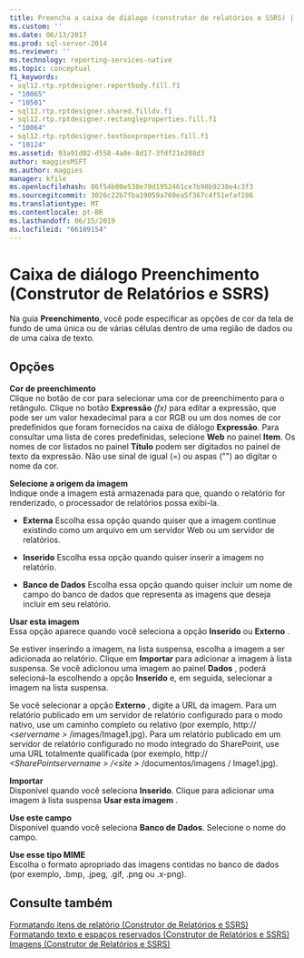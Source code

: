 ```yaml
---
title: Preencha a caixa de diálogo (construtor de relatórios e SSRS) | Microsoft Docs
ms.custom: ''
ms.date: 06/13/2017
ms.prod: sql-server-2014
ms.reviewer: ''
ms.technology: reporting-services-native
ms.topic: conceptual
f1_keywords:
- sql12.rtp.rptdesigner.reportbody.fill.f1
- "10065"
- "10501"
- sql12.rtp.rptdesigner.shared.filldv.f1
- sql12.rtp.rptdesigner.rectangleproperties.fill.f1
- "10064"
- sql12.rtp.rptdesigner.textboxproperties.fill.f1
- "10124"
ms.assetid: 93a91d02-d558-4a0e-8d17-3fdf21e208d3
author: maggiesMSFT
ms.author: maggies
manager: kfile
ms.openlocfilehash: 86f54b00e530e70d1952461ce7b98b9238e4c3f3
ms.sourcegitcommit: 3026c22b7fba19059a769ea5f367c4f51efaf286
ms.translationtype: MT
ms.contentlocale: pt-BR
ms.lasthandoff: 06/15/2019
ms.locfileid: "66109154"
---
```

# <a name="fill-dialog-box-report-builder-and-ssrs"></a>Caixa de diálogo Preenchimento (Construtor de Relatórios e SSRS)
  Na guia **Preenchimento**, você pode especificar as opções de cor da tela de fundo de uma única ou de várias células dentro de uma região de dados ou de uma caixa de texto.  
  
## <a name="options"></a>Opções  
 **Cor de preenchimento**  
 Clique no botão de cor para selecionar uma cor de preenchimento para o retângulo. Clique no botão **Expressão** _(fx)_ para editar a expressão, que pode ser um valor hexadecimal para a cor RGB ou um dos nomes de cor predefinidos que foram fornecidos na caixa de diálogo **Expressão**. Para consultar uma lista de cores predefinidas, selecione **Web** no painel **Item**. Os nomes de cor listados no painel **Título** podem ser digitados no painel de texto da expressão. Não use sinal de igual (=) ou aspas ("") ao digitar o nome da cor.  
  
 **Selecione a origem da imagem**  
 Indique onde a imagem está armazenada para que, quando o relatório for renderizado, o processador de relatórios possa exibi-la.  
  
-   **Externa** Escolha essa opção quando quiser que a imagem continue existindo como um arquivo em um servidor Web ou um servidor de relatórios.  
  
-   **Inserido** Escolha essa opção quando quiser inserir a imagem no relatório.  
  
-   **Banco de Dados** Escolha essa opção quando quiser incluir um nome de campo do banco de dados que representa as imagens que deseja incluir em seu relatório.  
  
 **Usar esta imagem**  
 Essa opção aparece quando você seleciona a opção **Inserido** ou **Externo** .  
  
 Se estiver inserindo a imagem, na lista suspensa, escolha a imagem a ser adicionada ao relatório. Clique em **Importar** para adicionar a imagem à lista suspensa. Se você adicionou uma imagem ao painel **Dados** , poderá selecioná-la escolhendo a opção **Inserido** e, em seguida, selecionar a imagem na lista suspensa.  
  
 Se você selecionar a opção **Externo** , digite a URL da imagem. Para um relatório publicado em um servidor de relatório configurado para o modo nativo, use um caminho completo ou relativo (por exemplo, http:// *\<servername >*  /images/Image1.jpg). Para um relatório publicado em um servidor de relatório configurado no modo integrado do SharePoint, use uma URL totalmente qualificada (por exemplo, http:// *\<SharePointservername > /\<site >*  /documentos/imagens / Image1.jpg).  
  
 **Importar**  
 Disponível quando você seleciona **Inserido**. Clique para adicionar uma imagem à lista suspensa **Usar esta imagem** .  
  
 **Use este campo**  
 Disponível quando você seleciona **Banco de Dados**. Selecione o nome do campo.  
  
 **Use esse tipo MIME**  
 Escolha o formato apropriado das imagens contidas no banco de dados (por exemplo, .bmp, .jpeg, .gif, .png ou .x-png).  
  
## <a name="see-also"></a>Consulte também  
 [Formatando itens de relatório &#40;Construtor de Relatórios e SSRS&#41;](report-design/formatting-report-items-report-builder-and-ssrs.md)   
 [Formatando texto e espaços reservados &#40;Construtor de Relatórios e SSRS&#41;](report-design/formatting-text-and-placeholders-report-builder-and-ssrs.md)   
 [Imagens &#40;Construtor de Relatórios e SSRS&#41;](report-design/images-report-builder-and-ssrs.md)  
  
  
